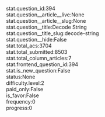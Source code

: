 stat.question_id:394  
stat.question__article__live:None  
stat.question__article__slug:None  
stat.question__title:Decode String  
stat.question__title_slug:decode-string  
stat.question__hide:False  
stat.total_acs:3704  
stat.total_submitted:8503  
stat.total_column_articles:7  
stat.frontend_question_id:394  
stat.is_new_question:False  
status:None  
difficulty.level:2  
paid_only:False  
is_favor:False  
frequency:0  
progress:0  
